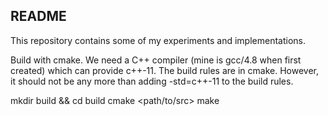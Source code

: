 README
------
This repository contains some of my experiments and implementations. 


Build with cmake. We need a C++ compiler (mine is gcc/4.8 when first created) which can 
provide c++-11. The build rules are in cmake. However, it should not be any more than 
adding -std=c++-11 to the build rules.  

mkdir build && cd build 
cmake <path/to/src> 
make 


